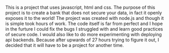 This is a project that uses javascript, html and css.
The purpose of this project is to create a bank that does not secure your data, in fact it openly exposes it to the world!
The project was created with node.js and though it is simple took hours of work. The code itself is far from perfect and I hope in the furture I could fix 
the bugs I struggled with and learn good practices of secure code. I would also like to do more experimenting with deploying api backends. Because after upwards of 27 hours 
trying to figure it out, I decided that it will have to be a project for another time.
